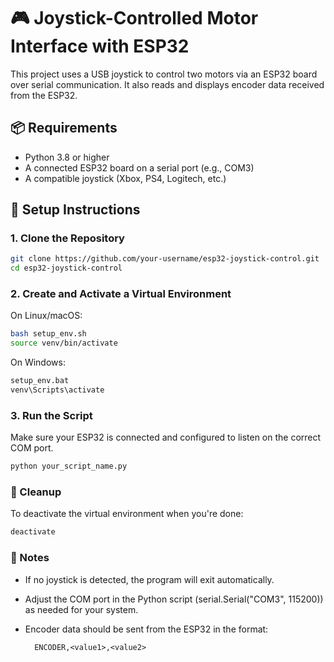 # 🎮 Joystick-Controlled Motor Interface with ESP32

This project uses a USB joystick to control two motors via an ESP32 board over serial communication. It also reads and displays encoder data received from the ESP32.

## 📦 Requirements

- Python 3.8 or higher
- A connected ESP32 board on a serial port (e.g., COM3)
- A compatible joystick (Xbox, PS4, Logitech, etc.)

## 🔧 Setup Instructions

### 1. Clone the Repository

```bash
git clone https://github.com/your-username/esp32-joystick-control.git
cd esp32-joystick-control
```

### 2. Create and Activate a Virtual Environment
On Linux/macOS:
```bash
bash setup_env.sh
source venv/bin/activate
```
On Windows:
```bash
setup_env.bat
venv\Scripts\activate
```

### 3. Run the Script
Make sure your ESP32 is connected and configured to listen on the correct COM port.
```bash
python your_script_name.py
```

### 🧼 Cleanup
To deactivate the virtual environment when you're done:
```bash
deactivate
```
### 📝 Notes

- If no joystick is detected, the program will exit automatically.
- Adjust the COM port in the Python script (serial.Serial("COM3", 115200)) as needed for your system.
- Encoder data should be sent from the ESP32 in the format:

        ENCODER,<value1>,<value2>
